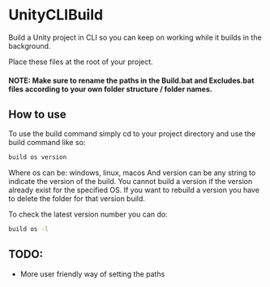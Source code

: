 # UnityCLIBuild
Build a Unity project in CLI so you can keep on working while it builds in the background.

Place these files at the root of your project.

#### NOTE: Make sure to rename the paths in the Build.bat and Excludes.bat files according to your own folder structure / folder names.

## How to use

To use the build command simply cd to your project directory and use the build command like so:
```bat
build os version
```

Where os can be: windows, linux, macos
And version can be any string to indicate the version of the build. You cannot build a version if the version already exist for the specified OS. If you want to rebuild a version you have to delete the folder for that version build.

To check the latest version number you can do:
```bat
build os -l
```

## TODO:

* More user friendly way of setting the paths
